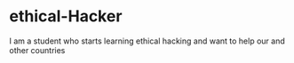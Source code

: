 # ethical-Hacker
I am a student who starts learning ethical hacking and want to help our and other countries
